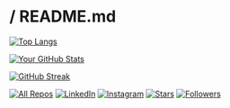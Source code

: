 # <DodoLintuTTV> / README.md


[![Top Langs](https://github-readme-stats.vercel.app/api/top-langs/?username=DodoLintu108&layout=compact&hide=html&theme=radical)](https://github.com/anuraghazra/github-readme-stats)

[![Your GitHub Stats](https://github-readme-stats.vercel.app/api?username=DodoLintu108&show_icons=true&theme=radical)](https://github.com/anuraghazra/github-readme-stats)

[![GitHub Streak](https://streak-stats.demolab.com?user=DodoLintu108&theme=radical)](https://git.io/streak-stats)


[![All Repos](https://img.shields.io/badge/-All%20Repos-blue)](https://github.com/<dodolintu108>?tab=repositories)
[![LinkedIn](https://img.shields.io/badge/-LinkedIn-blue)](https://www.linkedin.com/in/abdelrhman-mersal-9ba104203/)
[![Instagram](https://img.shields.io/badge/-Instagram-blue)](https://www.instagram.com/_abdelrhman.mersal_?igsh=bTV1N3E1MnpjdHA1)
[![Stars](https://img.shields.io/badge/-Stars-green)](https://github.com/<dodolintu108>?tab=stars)
[![Followers](https://img.shields.io/badge/-Followers-blue)](https://github.com/<dodolintu108>?tab=followers)
